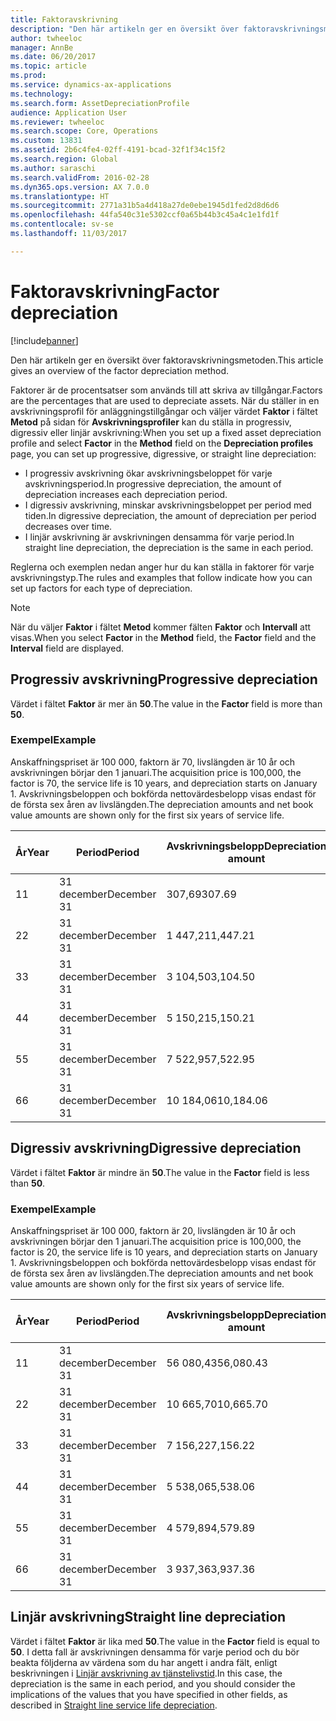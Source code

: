```yaml
---
title: Faktoravskrivning
description: "Den här artikeln ger en översikt över faktoravskrivningsmetoden."
author: twheeloc
manager: AnnBe
ms.date: 06/20/2017
ms.topic: article
ms.prod: 
ms.service: dynamics-ax-applications
ms.technology: 
ms.search.form: AssetDepreciationProfile
audience: Application User
ms.reviewer: twheeloc
ms.search.scope: Core, Operations
ms.custom: 13831
ms.assetid: 2b6c4fe4-02ff-4191-bcad-32f1f34c15f2
ms.search.region: Global
ms.author: saraschi
ms.search.validFrom: 2016-02-28
ms.dyn365.ops.version: AX 7.0.0
ms.translationtype: HT
ms.sourcegitcommit: 2771a31b5a4d418a27de0ebe1945d1fed2d8d6d6
ms.openlocfilehash: 44fa540c31e5302ccf0a65b44b3c45a4c1e1fd1f
ms.contentlocale: sv-se
ms.lasthandoff: 11/03/2017

---
```


# <a name="factor-depreciation"></a><span data-ttu-id="efa99-103">Faktoravskrivning</span><span class="sxs-lookup"><span data-stu-id="efa99-103">Factor depreciation</span></span>

[!include[banner](../includes/banner.md)]


<span data-ttu-id="efa99-104">Den här artikeln ger en översikt över faktoravskrivningsmetoden.</span><span class="sxs-lookup"><span data-stu-id="efa99-104">This article gives an overview of the factor depreciation method.</span></span>

<span data-ttu-id="efa99-105">Faktorer är de procentsatser som används till att skriva av tillgångar.</span><span class="sxs-lookup"><span data-stu-id="efa99-105">Factors are the percentages that are used to depreciate assets.</span></span> <span data-ttu-id="efa99-106">När du ställer in en avskrivningsprofil för anläggningstillgångar och väljer värdet **Faktor** i fältet **Metod** på sidan för **Avskrivningsprofiler** kan du ställa in progressiv, digressiv eller linjär avskrivning:</span><span class="sxs-lookup"><span data-stu-id="efa99-106">When you set up a fixed asset depreciation profile and select **Factor** in the **Method** field on the **Depreciation profiles** page, you can set up progressive, digressive, or straight line depreciation:</span></span>

-   <span data-ttu-id="efa99-107">I progressiv avskrivning ökar avskrivningsbeloppet för varje avskrivningsperiod.</span><span class="sxs-lookup"><span data-stu-id="efa99-107">In progressive depreciation, the amount of depreciation increases each depreciation period.</span></span>
-   <span data-ttu-id="efa99-108">I digressiv avskrivning, minskar avskrivningsbeloppet per period med tiden.</span><span class="sxs-lookup"><span data-stu-id="efa99-108">In digressive depreciation, the amount of depreciation per period decreases over time.</span></span>
-   <span data-ttu-id="efa99-109">I linjär avskrivning är avskrivningen densamma för varje period.</span><span class="sxs-lookup"><span data-stu-id="efa99-109">In straight line depreciation, the depreciation is the same in each period.</span></span>

<span data-ttu-id="efa99-110">Reglerna och exemplen nedan anger hur du kan ställa in faktorer för varje avskrivningstyp.</span><span class="sxs-lookup"><span data-stu-id="efa99-110">The rules and examples that follow indicate how you can set up factors for each type of depreciation.</span></span> 

> [!NOTE] 
> <span data-ttu-id="efa99-111">När du väljer **Faktor** i fältet **Metod** kommer fälten **Faktor** och **Intervall** att visas.</span><span class="sxs-lookup"><span data-stu-id="efa99-111">When you select **Factor** in the **Method** field, the **Factor** field and the **Interval** field are displayed.</span></span>

## <a name="progressive-depreciation"></a><span data-ttu-id="efa99-112">Progressiv avskrivning</span><span class="sxs-lookup"><span data-stu-id="efa99-112">Progressive depreciation</span></span>
<span data-ttu-id="efa99-113">Värdet i fältet **Faktor** är mer än **50**.</span><span class="sxs-lookup"><span data-stu-id="efa99-113">The value in the **Factor** field is more than **50**.</span></span>

### <a name="example"></a><span data-ttu-id="efa99-114">Exempel</span><span class="sxs-lookup"><span data-stu-id="efa99-114">Example</span></span>

<span data-ttu-id="efa99-115">Anskaffningspriset är 100 000, faktorn är 70, livslängden är 10 år och avskrivningen börjar den 1 januari.</span><span class="sxs-lookup"><span data-stu-id="efa99-115">The acquisition price is 100,000, the factor is 70, the service life is 10 years, and depreciation starts on January 1.</span></span> <span data-ttu-id="efa99-116">Avskrivningsbeloppen och bokförda nettovärdesbelopp visas endast för de första sex åren av livslängden.</span><span class="sxs-lookup"><span data-stu-id="efa99-116">The depreciation amounts and net book value amounts are shown only for the first six years of service life.</span></span>

| <span data-ttu-id="efa99-117">År</span><span class="sxs-lookup"><span data-stu-id="efa99-117">Year</span></span> | <span data-ttu-id="efa99-118">Period</span><span class="sxs-lookup"><span data-stu-id="efa99-118">Period</span></span>      | <span data-ttu-id="efa99-119">Avskrivningsbelopp</span><span class="sxs-lookup"><span data-stu-id="efa99-119">Depreciation amount</span></span> | <span data-ttu-id="efa99-120">Bokfört nettovärdebelopp</span><span class="sxs-lookup"><span data-stu-id="efa99-120">Net book value amount</span></span> |
|------|-------------|---------------------|-----------------------|
| <span data-ttu-id="efa99-121">1</span><span class="sxs-lookup"><span data-stu-id="efa99-121">1</span></span>    | <span data-ttu-id="efa99-122">31 december</span><span class="sxs-lookup"><span data-stu-id="efa99-122">December 31</span></span> | <span data-ttu-id="efa99-123">307,69</span><span class="sxs-lookup"><span data-stu-id="efa99-123">307.69</span></span>              | <span data-ttu-id="efa99-124">99 692,31</span><span class="sxs-lookup"><span data-stu-id="efa99-124">99,692.31</span></span>             |
| <span data-ttu-id="efa99-125">2</span><span class="sxs-lookup"><span data-stu-id="efa99-125">2</span></span>    | <span data-ttu-id="efa99-126">31 december</span><span class="sxs-lookup"><span data-stu-id="efa99-126">December 31</span></span> | <span data-ttu-id="efa99-127">1 447,21</span><span class="sxs-lookup"><span data-stu-id="efa99-127">1,447.21</span></span>            | <span data-ttu-id="efa99-128">98 245,10</span><span class="sxs-lookup"><span data-stu-id="efa99-128">98,245.10</span></span>             |
| <span data-ttu-id="efa99-129">3</span><span class="sxs-lookup"><span data-stu-id="efa99-129">3</span></span>    | <span data-ttu-id="efa99-130">31 december</span><span class="sxs-lookup"><span data-stu-id="efa99-130">December 31</span></span> | <span data-ttu-id="efa99-131">3 104,50</span><span class="sxs-lookup"><span data-stu-id="efa99-131">3,104.50</span></span>            | <span data-ttu-id="efa99-132">95 140,60</span><span class="sxs-lookup"><span data-stu-id="efa99-132">95,140.60</span></span>             |
| <span data-ttu-id="efa99-133">4</span><span class="sxs-lookup"><span data-stu-id="efa99-133">4</span></span>    | <span data-ttu-id="efa99-134">31 december</span><span class="sxs-lookup"><span data-stu-id="efa99-134">December 31</span></span> | <span data-ttu-id="efa99-135">5 150,21</span><span class="sxs-lookup"><span data-stu-id="efa99-135">5,150.21</span></span>            | <span data-ttu-id="efa99-136">89 990,39</span><span class="sxs-lookup"><span data-stu-id="efa99-136">89,990.39</span></span>             |
| <span data-ttu-id="efa99-137">5</span><span class="sxs-lookup"><span data-stu-id="efa99-137">5</span></span>    | <span data-ttu-id="efa99-138">31 december</span><span class="sxs-lookup"><span data-stu-id="efa99-138">December 31</span></span> | <span data-ttu-id="efa99-139">7 522,95</span><span class="sxs-lookup"><span data-stu-id="efa99-139">7,522.95</span></span>            | <span data-ttu-id="efa99-140">82 467,44</span><span class="sxs-lookup"><span data-stu-id="efa99-140">82,467.44</span></span>             |
| <span data-ttu-id="efa99-141">6</span><span class="sxs-lookup"><span data-stu-id="efa99-141">6</span></span>    | <span data-ttu-id="efa99-142">31 december</span><span class="sxs-lookup"><span data-stu-id="efa99-142">December 31</span></span> | <span data-ttu-id="efa99-143">10 184,06</span><span class="sxs-lookup"><span data-stu-id="efa99-143">10,184.06</span></span>           | <span data-ttu-id="efa99-144">72 283,38</span><span class="sxs-lookup"><span data-stu-id="efa99-144">72,283.38</span></span>             |

## <a name="digressive-depreciation"></a><span data-ttu-id="efa99-145">Digressiv avskrivning</span><span class="sxs-lookup"><span data-stu-id="efa99-145">Digressive depreciation</span></span>
<span data-ttu-id="efa99-146">Värdet i fältet **Faktor** är mindre än **50**.</span><span class="sxs-lookup"><span data-stu-id="efa99-146">The value in the **Factor** field is less than **50**.</span></span>

### <a name="example"></a><span data-ttu-id="efa99-147">Exempel</span><span class="sxs-lookup"><span data-stu-id="efa99-147">Example</span></span>

<span data-ttu-id="efa99-148">Anskaffningspriset är 100 000, faktorn är 20, livslängden är 10 år och avskrivningen börjar den 1 januari.</span><span class="sxs-lookup"><span data-stu-id="efa99-148">The acquisition price is 100,000, the factor is 20, the service life is 10 years, and depreciation starts on January 1.</span></span> <span data-ttu-id="efa99-149">Avskrivningsbeloppen och bokförda nettovärdesbelopp visas endast för de första sex åren av livslängden.</span><span class="sxs-lookup"><span data-stu-id="efa99-149">The depreciation amounts and net book value amounts are shown only for the first six years of service life.</span></span>

| <span data-ttu-id="efa99-150">År</span><span class="sxs-lookup"><span data-stu-id="efa99-150">Year</span></span> | <span data-ttu-id="efa99-151">Period</span><span class="sxs-lookup"><span data-stu-id="efa99-151">Period</span></span>      | <span data-ttu-id="efa99-152">Avskrivningsbelopp</span><span class="sxs-lookup"><span data-stu-id="efa99-152">Depreciation amount</span></span> | <span data-ttu-id="efa99-153">Bokfört nettovärdebelopp</span><span class="sxs-lookup"><span data-stu-id="efa99-153">Net book value amount</span></span> |
|------|-------------|---------------------|-----------------------|
| <span data-ttu-id="efa99-154">1</span><span class="sxs-lookup"><span data-stu-id="efa99-154">1</span></span>    | <span data-ttu-id="efa99-155">31 december</span><span class="sxs-lookup"><span data-stu-id="efa99-155">December 31</span></span> | <span data-ttu-id="efa99-156">56 080,43</span><span class="sxs-lookup"><span data-stu-id="efa99-156">56,080.43</span></span>           | <span data-ttu-id="efa99-157">43 919,57</span><span class="sxs-lookup"><span data-stu-id="efa99-157">43,919.57</span></span>             |
| <span data-ttu-id="efa99-158">2</span><span class="sxs-lookup"><span data-stu-id="efa99-158">2</span></span>    | <span data-ttu-id="efa99-159">31 december</span><span class="sxs-lookup"><span data-stu-id="efa99-159">December 31</span></span> | <span data-ttu-id="efa99-160">10 665,70</span><span class="sxs-lookup"><span data-stu-id="efa99-160">10,665.70</span></span>           | <span data-ttu-id="efa99-161">33 253,87</span><span class="sxs-lookup"><span data-stu-id="efa99-161">33,253.87</span></span>             |
| <span data-ttu-id="efa99-162">3</span><span class="sxs-lookup"><span data-stu-id="efa99-162">3</span></span>    | <span data-ttu-id="efa99-163">31 december</span><span class="sxs-lookup"><span data-stu-id="efa99-163">December 31</span></span> | <span data-ttu-id="efa99-164">7 156,22</span><span class="sxs-lookup"><span data-stu-id="efa99-164">7,156.22</span></span>            | <span data-ttu-id="efa99-165">26 097,65</span><span class="sxs-lookup"><span data-stu-id="efa99-165">26,097.65</span></span>             |
| <span data-ttu-id="efa99-166">4</span><span class="sxs-lookup"><span data-stu-id="efa99-166">4</span></span>    | <span data-ttu-id="efa99-167">31 december</span><span class="sxs-lookup"><span data-stu-id="efa99-167">December 31</span></span> | <span data-ttu-id="efa99-168">5 538,06</span><span class="sxs-lookup"><span data-stu-id="efa99-168">5,538.06</span></span>            | <span data-ttu-id="efa99-169">20 559,59</span><span class="sxs-lookup"><span data-stu-id="efa99-169">20,559.59</span></span>             |
| <span data-ttu-id="efa99-170">5</span><span class="sxs-lookup"><span data-stu-id="efa99-170">5</span></span>    | <span data-ttu-id="efa99-171">31 december</span><span class="sxs-lookup"><span data-stu-id="efa99-171">December 31</span></span> | <span data-ttu-id="efa99-172">4 579,89</span><span class="sxs-lookup"><span data-stu-id="efa99-172">4,579.89</span></span>            | <span data-ttu-id="efa99-173">15 979,70</span><span class="sxs-lookup"><span data-stu-id="efa99-173">15,979.70</span></span>             |
| <span data-ttu-id="efa99-174">6</span><span class="sxs-lookup"><span data-stu-id="efa99-174">6</span></span>    | <span data-ttu-id="efa99-175">31 december</span><span class="sxs-lookup"><span data-stu-id="efa99-175">December 31</span></span> | <span data-ttu-id="efa99-176">3 937,36</span><span class="sxs-lookup"><span data-stu-id="efa99-176">3,937.36</span></span>            | <span data-ttu-id="efa99-177">12 042,34</span><span class="sxs-lookup"><span data-stu-id="efa99-177">12,042.34</span></span>             |

## <a name="straight-line-depreciation"></a><span data-ttu-id="efa99-178">Linjär avskrivning</span><span class="sxs-lookup"><span data-stu-id="efa99-178">Straight line depreciation</span></span>
<span data-ttu-id="efa99-179">Värdet i fältet **Faktor** är lika med **50**.</span><span class="sxs-lookup"><span data-stu-id="efa99-179">The value in the **Factor** field is equal to **50**.</span></span> <span data-ttu-id="efa99-180">I detta fall är avskrivningen densamma för varje period och du bör beakta följderna av värdena som du har angett i andra fält, enligt beskrivningen i [Linjär avskrivning av tjänstelivstid](straight-line-service-life-depreciation.md).</span><span class="sxs-lookup"><span data-stu-id="efa99-180">In this case, the depreciation is the same in each period, and you should consider the implications of the values that you have specified in other fields, as described in [Straight line service life depreciation](straight-line-service-life-depreciation.md).</span></span>




